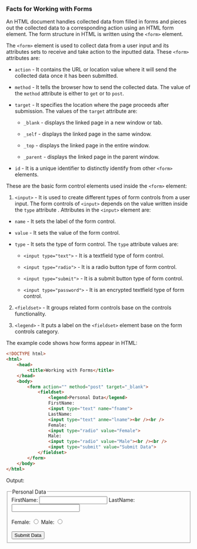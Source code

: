 ### Facts for Working with Forms

An HTML document handles collected data from filled in forms and pieces out the collected data to a corresponding action using an HTML form element. The form structure in HTML is written using the `<form>` element.

The `<form>` element is used to collect data from a user input and its attributes sets to receive and take action to the inputted data. These `<form>` attributes are:

- `action` - It contains the URL or location value where it will send the collected data once it has been submitted. 

- `method` - It tells the browser how to send the collected data. The value of the `method` attribute is either to `get` or to `post`.

- `target` - It specifies the location where the page proceeds after submission. The values of the `target` attribute are:

    - `_blank` -  displays the linked page in a new window or tab.

    - `_self` - displays the linked page in the same window.

    - `_top` - displays the linked page in the entire window.

    - `_parent` - displays the linked page in the parent window.

- `id` - It is a unique identifier to distinctly identify from other `<form>` elements.

These are the basic form control elements used inside the `<form>` element:

1. `<input>` - It is used to create different types of form controls from a user input. The form controls of `<input>` depends on the value written inside the `type` attribute . Attributes in the `<input>` element are:

- `name` - It sets the label of the form control.

- `value` - It sets the value of the form control.

- `type` - It sets the type of form control. The `type` attribute values are: 

    - `<input type="text">` - It is a textfield type of form control.

    - `<input type="radio">` - It is a radio button type of form control.

    - `<input type="submit">` - It is a submit button type of form control.

    - `<input type="password">` - It is an encrypted textfield type of form control.

2. `<fieldset>` - It groups related form controls base on the controls functionality.

3. `<legend>` - It puts a label on the `<fieldset>` element base on the form controls category.

The example code shows how forms appear in HTML:

```html
<!DOCTYPE html>
<html>
    <head>
        <title>Working with Forms</title>
    </head>
    <body>
        <form action="" method="post" target="_blank">
            <fieldset>
                <legend>Personal Data</legend>
                FirstName:
                <input type="text" name="fname">
                LastName:
                <input type="text" anme="lname"><br /><br />
                Female:
                <input type="radio" value="Female">
                Male:
                <input type="radio" value="Male"><br /><br />
                <input type="submit" value="Submit Data">
            </fieldset>
        </form>
    </body>
</html>

```
Output:

<!DOCTYPE html>
<html>
    <head>
        <title>Working with Forms</title>
    </head>
    <body>
        <form action="" method="post" target="_blank">
            <fieldset>
                <legend>Personal Data</legend>
                FirstName:
                <input type="text" name="fname">
                LastName:
                <input type="text" anme="lname"><br /><br />
                Female:
                <input type="radio" value="Female">
                Male:
                <input type="radio" value="Male"><br /><br />
                <input type="submit" value="Submit Data">
            </fieldset>
        </form>
    </body>
</html>

